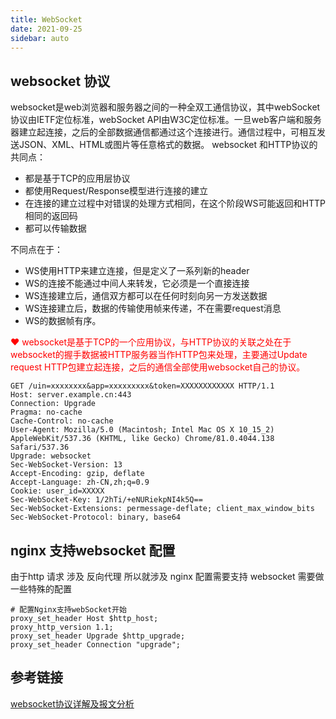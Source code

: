 ```yaml
---
title: WebSocket
date: 2021-09-25
sidebar: auto
---
```

## websocket 协议
websocket是web浏览器和服务器之间的一种全双工通信协议，其中webSocket协议由IETF定位标准，webSocket API由W3C定位标准。一旦web客户端和服务器建立起连接，之后的全部数据通信都通过这个连接进行。通信过程中，可相互发送JSON、XML、HTML或图片等任意格式的数据。
websocket 和HTTP协议的共同点：
- 都是基于TCP的应用层协议
- 都使用Request/Response模型进行连接的建立
- 在连接的建立过程中对错误的处理方式相同，在这个阶段WS可能返回和HTTP相同的返回码
- 都可以传输数据

不同点在于：
- WS使用HTTP来建立连接，但是定义了一系列新的header
- WS的连接不能通过中间人来转发，它必须是一个直接连接
- WS连接建立后，通信双方都可以在任何时刻向另一方发送数据
- WS连接建立后，数据的传输使用帧来传递，不在需要request消息
- WS的数据帧有序。

 <font color='red'> ❤  websocket是基于TCP的一个应用协议，与HTTP协议的关联之处在于websocket的握手数据被HTTP服务器当作HTTP包来处理，主要通过Update request HTTP包建立起连接，之后的通信全部使用websocket自己的协议。</font>
```shell
GET /uin=xxxxxxxx&app=xxxxxxxxx&token=XXXXXXXXXXXX HTTP/1.1
Host: server.example.cn:443
Connection: Upgrade
Pragma: no-cache
Cache-Control: no-cache
User-Agent: Mozilla/5.0 (Macintosh; Intel Mac OS X 10_15_2) AppleWebKit/537.36 (KHTML, like Gecko) Chrome/81.0.4044.138 Safari/537.36
Upgrade: websocket
Sec-WebSocket-Version: 13
Accept-Encoding: gzip, deflate
Accept-Language: zh-CN,zh;q=0.9
Cookie: user_id=XXXXX
Sec-WebSocket-Key: 1/2hTi/+eNURiekpNI4k5Q==
Sec-WebSocket-Extensions: permessage-deflate; client_max_window_bits
Sec-WebSocket-Protocol: binary, base64
```
## nginx 支持websocket 配置
由于http 请求 涉及 反向代理 所以就涉及 nginx 配置需要支持 websocket 需要做一些特殊的配置
``` shell
# 配置Nginx支持webSocket开始
proxy_set_header Host $http_host;
proxy_http_version 1.1;
proxy_set_header Upgrade $http_upgrade;
proxy_set_header Connection "upgrade";

```
## 参考链接
[websocket协议详解及报文分析](https://blog.csdn.net/LL845876425/article/details/106393358)